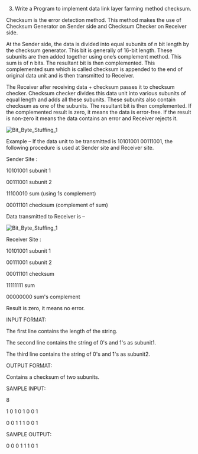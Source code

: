 3. Write a Program to implement data link layer farming method checksum.

Checksum is the error detection method. This method makes the use of Checksum Generator on Sender side and Checksum Checker on Receiver side. 


At the Sender side, the data is divided into equal subunits of n bit length by the checksum generator. This bit is generally of 16-bit length. These subunits are then added together using one’s complement method. This sum is of n bits. The resultant bit is then complemented. This complemented sum which is called checksum is appended to the end of original data unit and is then transmitted to Receiver. 


The Receiver after receiving data + checksum passes it to checksum checker. Checksum checker divides this data unit into various subunits of equal length and adds all these subunits. These subunits also contain checksum as one of the subunits. The resultant bit is then complemented. If the complemented result is zero, it means the data is error-free. If the result is non-zero it means the data contains an error and Receiver rejects it.

![Bit_Byte_Stuffing_1](https://media.geeksforgeeks.org/wp-content/uploads/20200909115220/Checksum.png)

Example – 
If the data unit to be transmitted is 10101001 00111001, the following procedure is used at Sender site and Receiver site. 

Sender Site : 

 


10101001        subunit 1  

00111001        subunit 2        

11100010        sum (using 1s complement)       

00011101        checksum (complement of sum)

Data transmitted to Receiver is – 

![Bit_Byte_Stuffing_1](https://media.geeksforgeeks.org/wp-content/uploads/20200909115953/12.png)

Receiver Site : 

 

10101001        subunit 1  

00111001        subunit 2    

00011101        checksum 

11111111        sum

00000000        sum's complement


Result is zero, it means no error.

INPUT FORMAT:


The first line contains the length of the string.

The second line contains the string of 0's and 1's as subunit1.

The third line contains the string of 0's and 1's as subunit2.

OUTPUT FORMAT:

Contains a checksum of two subunits.

SAMPLE INPUT: 

8

1 0 1 0 1 0 0 1

0 0 1 1 1 0 0 1


SAMPLE OUTPUT:


0 0 0 1 1 1 0 1
